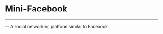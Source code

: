 # Mini-Facebook
-------------------------------------------------------
-- A social networking platform similar to Facebook
